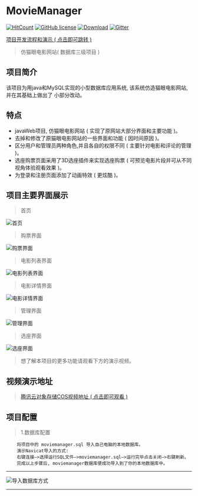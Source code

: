# MovieManager

[![HitCount](http://hits.dwyl.io/fyf2016/PipelineLaying.svg)](http://hits.dwyl.io/fyf2016/PipelineLaying) [![GitHub license](https://img.shields.io/github/license/fyf2016/PipelineLaying.svg)](https://github.com/fyf2016/PipelineLaying/blob/master/LICENSE) [![Download](https://img.shields.io/badge/downloads-master-orange.svg)](https://codeload.github.com/PipelineLaying/zip/master) 
[![Gitter](https://img.shields.io/gitter/room/fyf2016/PipelineLaying.svg)](https://gitter.im/PipelineLaying/community?utm_source=share-link&utm_medium=link&utm_campaign=share-link)

[项目开发流程和演示 ( 点击即可跳转 )](https://fyf2016.github.io/2018/08/12/%E6%95%B0%E6%8D%AE%E5%BA%93%E4%B8%89%E7%BA%A7%E9%A1%B9%E7%9B%AE/)

>仿猫眼电影网站( 数据库三级项目 )

## 项目简介
该项目为用java和MySQL实现的小型数据库应用系统, 该系统仿造猫眼电影网站,并在其基础上做出了
小部分改动。

## 特点

- javaWeb项目, 仿猫眼电影网站 ( 实现了原网站大部分界面和主要功能 )。
- 去掉和修改了原猫眼电影网站的一些界面和功能 ( 因时间原因 )。
- 区分用户和管理员两种角色,并且各自的权限不同 ( 主要针对电影和评论的管理 )。
- 选座购票页面采用了3D选座插件来实现选座购票 ( 可预览电影片段并可从不同视角体验观看效果 )。
- 为登录和注册页面添加了动画特效 ( 更炫酷 )。

## 项目主要界面展示
 >首页
 
![首页](https://fyf2016.github.io/images/project/DBProject/movie1.png)
>购票界面

![购票界面](https://fyf2016.github.io/images/project/DBProject/movie2.png)
>电影列表界面

![电影列表界面](https://fyf2016.github.io/images/project/DBProject/movie3.png)
>电影详情界面

![电影详情界面](https://fyf2016.github.io/images/project/DBProject/movie4.png)
>管理界面

![管理界面](https://fyf2016.github.io/images/project/DBProject/movie5.png)
>选座界面

![选座界面](https://fyf2016.github.io/images/project/DBProject/movie6.png)

>想了解本项目的更多功能请观看下方的演示视频。

## 视频演示地址
> [腾讯云对象存储COS视频地址 ( 点击即可观看 )](https://video-1254265973.cos.ap-beijing.myqcloud.com/movieManager.mp4)

## 项目配置
>1.数据库配置

        将项目中的 moviemanager.sql 导入自己电脑的本地数据库。
        演示Navicat导入的方式:
        右键连接–>选择运行SQL文件–>moviemanager.sql–>运行完毕点击关闭–>右键刷新。
        完成以上步骤后, moviemanager数据库便成功导入到了你的本地数据库中。
        
-------------------------------------------------------------------------------------
 
 ![导入数据库方式](https://fyf2016.github.io/images/project/arithmetic/database.png)
 
-------------------------------------------------------------------------------------



